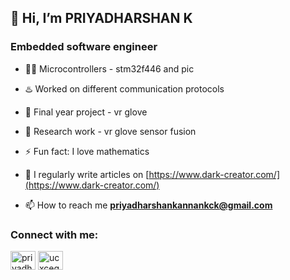 ## 👋 Hi, I’m PRIYADHARSHAN K
### Embedded software engineer

- 👨‍💻 Microcontrollers - stm32f446 and pic 
- ♨️ Worked on different communication protocols 
- 📕 Final year project - vr glove
- 🔬 Research work - vr glove sensor fusion 
- ⚡ Fun fact: I love mathematics
- 📝 I regularly write articles on [https://www.dark-creator.com/](https://www.dark-creator.com/)

- 📫 How to reach me **priyadharshankannankck@gmail.com**

<h3 align="left">Connect with me:</h3>
<p align="left">
<a href="https://linkedin.com/in/priyadharshan-k" target="blank"><img align="center" src="https://raw.githubusercontent.com/rahuldkjain/github-profile-readme-generator/master/src/images/icons/Social/linked-in-alt.svg" alt="priyadharshan-k" height="30" width="40" /></a>
<a href="https://www.youtube.com/c/ucxcegbwae8ftrtoy6kmsuhq" target="blank"><img align="center" src="https://raw.githubusercontent.com/rahuldkjain/github-profile-readme-generator/master/src/images/icons/Social/youtube.svg" alt="ucxcegbwae8ftrtoy6kmsuhq" height="30" width="40" /></a>
</p>
<!---
Dharshank-03/Dharshank-03 is a ✨ special ✨ repository because its `README.md` (this file) appears on your GitHub profile.
You can click the Preview link to take a look at your changes.
--->
